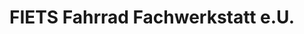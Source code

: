 ---
title: "FIETS Fahrrad Fachwerkstatt e.U."
url: /salzburg/fiets-fahrrad-fachwerkstatt-e-u/
shop: Fahrrad
---